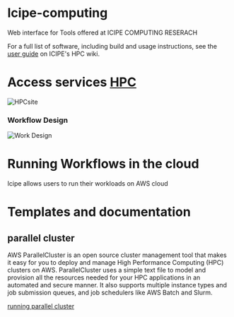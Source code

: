 # Icipe-computing

Web interface for Tools offered at ICIPE COMPUTING RESERACH 

For a full list of software, including build and usage instructions, see the [user guide](http://hpc02.icipe.org/) on ICIPE's HPC wiki.

# Access services [HPC](http://hpc01.icipe.org/hpc/)

![HPCsite](Images/hpc2.png)

### Workflow Design

![Work Design](Images/hpcd.png)


# Running Workflows in the cloud

Icipe allows users to run their workloads on AWS cloud 

# Templates and documentation 

## parallel cluster 
AWS ParallelCluster is an open source cluster management tool that makes it easy for you to deploy and manage High Performance Computing (HPC) clusters on AWS. ParallelCluster uses a simple text file to model and provision all the resources needed for your HPC applications in an automated and secure manner. It also supports multiple instance types and job submission queues, and job schedulers like AWS Batch and Slurm.

 [running parallel cluster](https://github.com/espirado/Icipe-computing-Research/tree/main/Aws-Cluster)

 